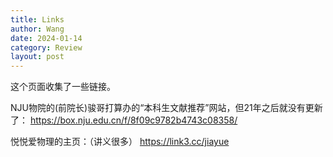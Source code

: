 ```yaml
---
title: Links
author: Wang
date: 2024-01-14
category: Review
layout: post
---
```


这个页面收集了一些链接。


NJU物院的(前院长)骏哥打算办的“本科生文献推荐”网站，但21年之后就没有更新了：
https://box.nju.edu.cn/f/8f09c9782b4743c08358/
 
悦悦爱物理的主页：（讲义很多）
https://link3.cc/jiayue
